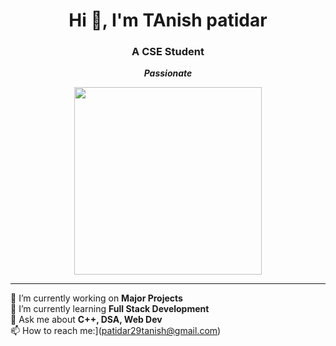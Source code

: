 <h1 align="center">Hi 👋, I'm TAnish patidar</h1>
<h3 align="center">A CSE Student</h3>

<p align="center">
  <b><i>Passionate</i></b>
</p>

<p align="center">
  <img src="https://cdn.dribbble.com/users/116207.../programmer.gif" width="300"/>
</p>

---

🔭 I’m currently working on **Major Projects**  
🌱 I’m currently learning **Full Stack Development**  
💬 Ask me about **C++, DSA, Web Dev**  
📫 How to reach me:](patidar29tanish@gmail.com)  
